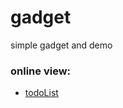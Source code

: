 # gadget
simple gadget and demo

### online view:
* <a href="http://oz2xmm2l3.bkt.clouddn.com/index.html" target="_blank">todoList</a>
